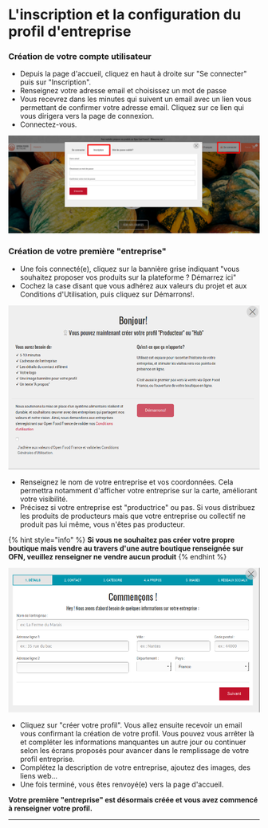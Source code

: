 # L'inscription et la configuration du profil d'entreprise

### Création de votre compte utilisateur

* Depuis la page d'accueil, cliquez en haut à droite sur "Se connecter" puis sur "Inscription".
* Renseignez votre adresse email et choisissez un mot de passe
* Vous recevrez dans les minutes qui suivent un email avec un lien vous permettant de confirmer votre adresse email. Cliquez sur ce lien qui vous dirigera vers la page de connexion.
* Connectez-vous.

![](<../.gitbook/assets/image (51) (1) (1) (1) (1) (1).png>)

### Création de votre première "entreprise"

* Une fois connecté(e), cliquez sur la bannière grise indiquant "vous souhaitez proposer vos produits sur la plateforme ? Démarrez ici"
* Cochez la case disant que vous adhérez aux valeurs du projet et aux Conditions d'Utilisation, puis cliquez sur Démarrons!.

![](<../.gitbook/assets/image (58) (1) (1) (1).png>)

* Renseignez le nom de votre entreprise et vos coordonnées. Cela permettra notamment d'afficher votre entreprise sur la carte, améliorant votre visibilité.
* Précisez si votre entreprise est "productrice" ou pas. Si vous distribuez les produits de producteurs mais que votre entreprise ou collectif ne produit pas lui même, vous n'êtes pas producteur.&#x20;

{% hint style="info" %}
**Si vous ne souhaitez pas créer votre propre boutique mais vendre au travers d'une autre boutique renseignée sur OFN, veuillez renseigner ne vendre aucun produit**
{% endhint %}

![](<../.gitbook/assets/image (45) (1) (1) (1) (1) (1).png>)

* Cliquez sur "créer votre profil". Vous allez ensuite recevoir un email vous confirmant la création de votre profil. Vous pouvez vous arrêter là et compléter les informations manquantes un autre jour ou continuer selon les écrans proposés pour avancer dans le remplissage de votre profil entreprise.
* Complétez la description de votre entreprise, ajoutez des images, des liens web...
* Une fois terminé, vous êtes renvoyé(e) vers la page d'accueil.

**Votre première "entreprise" est désormais créée et vous avez commencé à renseigner votre profil.**

****
